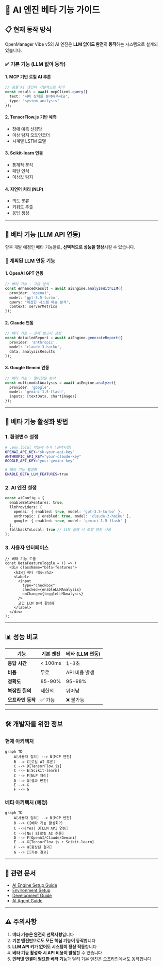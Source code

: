 # 🧠 AI 엔진 베타 기능 가이드

## 📋 현재 동작 방식

OpenManager Vibe v5의 AI 엔진은 **LLM 없이도 완전히 동작**하는 시스템으로 설계되었습니다.

### ✅ 기본 기능 (LLM 없이 동작)

#### 1. **MCP 기반 로컬 AI 추론**
```typescript
// 로컬 AI 엔진이 기본적으로 처리
const result = await mcpClient.query({
  text: "서버 상태를 분석해주세요",
  type: "system_analysis"
});
```

#### 2. **TensorFlow.js 기반 예측**
- 장애 예측 신경망
- 이상 탐지 오토인코더  
- 시계열 LSTM 모델

#### 3. **Scikit-learn 연동**
- 통계적 분석
- 패턴 인식
- 이상값 탐지

#### 4. **자연어 처리 (NLP)**
- 의도 분류
- 키워드 추출
- 응답 생성

---

## 🚧 베타 기능 (LLM API 연동)

향후 개발 예정인 베타 기능들로, **선택적으로 성능을 향상**시킬 수 있습니다.

### 🔮 계획된 LLM 연동 기능

#### 1. **OpenAI GPT 연동**
```typescript
// 베타 기능 - 고급 분석
const enhancedResult = await aiEngine.analyzeWithLLM({
  provider: 'openai',
  model: 'gpt-3.5-turbo',
  query: "복잡한 시스템 이슈 분석",
  context: serverMetrics
});
```

#### 2. **Claude 연동**
```typescript
// 베타 기능 - 상세 보고서 생성
const detailedReport = await aiEngine.generateReport({
  provider: 'anthropic',
  model: 'claude-3-haiku',
  data: analysisResults
});
```

#### 3. **Google Gemini 연동**
```typescript
// 베타 기능 - 멀티모달 분석
const multimodalAnalysis = await aiEngine.analyze({
  provider: 'google',
  model: 'gemini-1.5-flash',
  inputs: [textData, chartImages]
});
```

---

## 🎯 베타 기능 활성화 방법

### 1. **환경변수 설정**
```bash
# .env.local 파일에 추가 (선택사항)
OPENAI_API_KEY="sk-your-api-key"
ANTHROPIC_API_KEY="your-claude-key"  
GOOGLE_API_KEY="your-gemini-key"

# 베타 기능 활성화
ENABLE_BETA_LLM_FEATURES=true
```

### 2. **AI 엔진 설정**
```typescript
const aiConfig = {
  enableBetaFeatures: true,
  llmProviders: {
    openai: { enabled: true, model: 'gpt-3.5-turbo' },
    anthropic: { enabled: true, model: 'claude-3-haiku' },
    google: { enabled: true, model: 'gemini-1.5-flash' }
  },
  fallbackToLocal: true // LLM 실패 시 로컬 엔진 사용
};
```

### 3. **사용자 인터페이스**
```tsx
// 베타 기능 토글
const BetaFeatureToggle = () => (
  <div className="beta-features">
    <h3>🚧 베타 기능</h3>
    <label>
      <input 
        type="checkbox" 
        checked={enableLLMAnalysis}
        onChange={toggleLLMAnalysis}
      />
      고급 LLM 분석 활성화
    </label>
  </div>
);
```

---

## 📊 성능 비교

| 기능 | 기본 엔진 | 베타 (LLM 연동) |
|------|-----------|-----------------|
| **응답 시간** | < 100ms | 1-3초 |
| **비용** | 무료 | API 비용 발생 |
| **정확도** | 85-90% | 95-98% |
| **복잡한 질의** | 제한적 | 뛰어남 |
| **오프라인 동작** | ✅ 가능 | ❌ 불가능 |

---

## 🛠️ 개발자를 위한 정보

### 현재 아키텍처
```mermaid
graph TD
    A[사용자 질의] --> B[MCP 엔진]
    B --> C[로컬 AI 추론]
    C --> D[TensorFlow.js]
    C --> E[Scikit-learn]
    C --> F[NLP 처리]
    D --> G[결과 반환]
    E --> G
    F --> G
```

### 베타 아키텍처 (예정)
```mermaid
graph TD
    A[사용자 질의] --> B[MCP 엔진]
    B --> C{베타 기능 활성화?}
    C -->|Yes| D[LLM API 연동]
    C -->|No| E[로컬 AI 추론]
    D --> F[OpenAI/Claude/Gemini]
    E --> G[TensorFlow.js + Scikit-learn]
    F --> H[향상된 결과]
    G --> I[기본 결과]
```

---

## 🔗 관련 문서

- [AI Engine Setup Guide](./AI_ENGINE_SETUP.md)
- [Environment Setup](./ENVIRONMENT_SETUP.md)
- [Development Guide](../DEVELOPMENT_GUIDE.md)
- [AI Agent Guide](./4_AI_AGENT_GUIDE.md)

---

## ⚠️ 주의사항

1. **베타 기능은 완전히 선택사항**입니다
2. **기본 엔진만으로도 모든 핵심 기능이 동작**합니다
3. **LLM API 키가 없어도 시스템이 정상 작동**합니다
4. **베타 기능 활성화 시 API 비용이 발생**할 수 있습니다
5. **인터넷 연결이 필요한 베타 기능**과 달리 기본 엔진은 오프라인에서도 동작합니다 